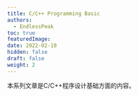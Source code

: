 ```yaml
---
title: C/C++ Programming Basic
authors:
  - EndlessPeak
toc: true
featuredImage: 
date: 2022-02-10
hidden: false
draft: false
weight: 2
---
```


本系列文章是C/C++程序设计基础方面的内容。
